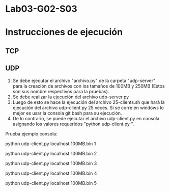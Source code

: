 # Lab03-G02-S03

# Instrucciones de ejecución
## TCP
## UDP 
1. Se debe ejecutar el archivo "archivo.py" de la carpeta "udp-server" para la creación de archivos con los tamaños de 100MB y 250MB (Estos son sus nombre respectivos para la pruebas).
2. Se debe realizar la ejecución del archivo udp-server.py 
3. Luego de esto se hace la ejecución del archivo 25-clients.sh que hará la ejecución del archivo udp-client.py 25 veces. Si se corre en windows lo mejor es usar la consola git bash para su ejecución.
4. De lo contrario, se puede ejecutar el archivo udp-client.py en consola asignando los valores requeridos "python udp-client.py <IP> <filename> <numeroCliente>". 
 
  Prueba ejemplo consola:
 
  python udp-client.py localhost 100MB.bin 1 
 
  python udp-client.py localhost 100MB.bin 2 
 
  python udp-client.py localhost 100MB.bin 3 
 
  python udp-client.py localhost 100MB.bin 4 
 
  python udp-client.py localhost 100MB.bin 5 

